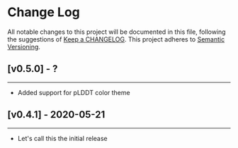 # Change Log
All notable changes to this project will be documented in this file, following the suggestions of [Keep a CHANGELOG](http://keepachangelog.com/). This project adheres to [Semantic Versioning](http://semver.org/).

## [v0.5.0] - ?
-------------
* Added support for pLDDT color theme

## [v0.4.1] - 2020-05-21
-------------
* Let's call this the initial release